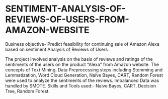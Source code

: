 # SENTIMENT-ANALYSIS-OF-REVIEWS-OF-USERS-FROM-AMAZON-WEBSITE

Business objective- 
Predict feasibility for continuing sale of Amazon Alexa based on sentiment  Analysis of Reviews of Users


The project involved analysis on the basis of reviews and ratings of the sentiments of the users on the product “Alexa” from Amazon website. The concepts of Text Mining, Data Preprocessing steps including Stemming and Lemmatization, Word Cloud Generation, Naïve Bayes, CART, Random Forest were used to analyze the sentiments of the reviews. Imbalanced Data was handled by SMOTE.
Skills and Tools used:- Naive Bayes, CART, Decision Tree, Random Forest.
